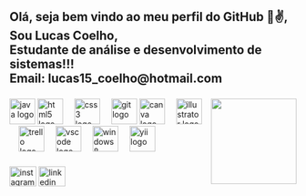 <h2 align="left">Olá, seja bem vindo ao meu perfil do GitHub 🧑✌️, Sou Lucas Coelho,<br> Estudante de análise e desenvolvimento de sistemas!!!<br> Email: lucas15_coelho@hotmail.com </h2>

###

<img align="right" height="150" src="https://png.pngtree.com/png-vector/20190130/ourmid/pngtree-hand-drawn-playing-computer-boy-cartoon-character-design-paintedillustrationcartoon-charactersplaying-computerboyotakucomputer-png-image_679340.jpg](https://www.google.com/search?q=imagem+do+universo&sca_esv=5313e8f1f230cbcb&udm=2&biw=1366&bih=641&sxsrf=AHTn8zrYUBOLjrjafvPFbD6YAA4VxuEMxg%3A1747102395670&ei=u6oiaInbKI_U1sQP-eSlgQo&ved=0ahUKEwjJpLjNr5-NAxUPqpUCHXlyKaAQ4dUDCBE&uact=5&oq=imagem+do+universo&gs_lp=EgNpbWciEmltYWdlbSBkbyB1bml2ZXJzbzIFEAAYgAQyBRAAGIAEMgUQABiABDIFEAAYgAQyBRAAGIAEMgUQABiABDIFEAAYgAQyBRAAGIAEMgUQABiABDIFEAAYgARIiz1QrQlYiTlwA3gAkAEAmAGuAaABwBKqAQQyMC40uAEDyAEA-AEBmAIQoAKODMICBxAjGCcYyQLCAggQABiABBixA8ICCxAAGIAEGLEDGIoFwgIOEAAYgAQYsQMYgwEYigWYAwCIBgGSBwQ1LjExoAebZ7IHBDMuMTG4B4AM&sclient=img#vhid=blZnY-bFz3YhhM&vssid=mosaic"  />

###

<div align="left">
  <img src="https://cdn.jsdelivr.net/gh/devicons/devicon/icons/java/java-original.svg" height="45" alt="java logo"  />
  <img src="https://cdn.jsdelivr.net/gh/devicons/devicon/icons/html5/html5-original.svg" height="45" alt="html5 logo"  />
  <img width="12" />
  <img src="https://cdn.jsdelivr.net/gh/devicons/devicon/icons/css3/css3-original.svg" height="45" alt="css3 logo"  />
  <img width="12" />
  <img src="https://cdn.jsdelivr.net/gh/devicons/devicon/icons/git/git-original.svg" height="45" alt="git logo"  />
  <img src="https://cdn.jsdelivr.net/gh/devicons/devicon/icons/canva/canva-original.svg" height="45" alt="canva logo"  />
  <img width="12" />
  <img src="https://cdn.jsdelivr.net/gh/devicons/devicon/icons/illustrator/illustrator-plain.svg" height="45" alt="illustrator logo"  />
  <img width="12" />
  <img src="https://cdn.jsdelivr.net/gh/devicons/devicon/icons/trello/trello-plain.svg" height="45" alt="trello logo"  />
  <img width="12" />
  <img src="https://cdn.jsdelivr.net/gh/devicons/devicon/icons/vscode/vscode-original.svg" height="45" alt="vscode logo"  />
  <img width="12" />
  <img src="https://cdn.jsdelivr.net/gh/devicons/devicon/icons/windows8/windows8-original.svg" height="45" alt="windows8 logo"  />
  <img width="12" />
  <img src="https://cdn.jsdelivr.net/gh/devicons/devicon/icons/yii/yii-original.svg" height="45" alt="yii logo"  />
</div>

###

<div align="left">
  <img src="https://raw.githubusercontent.com/maurodesouza/profile-readme-generator/master/src/assets/icons/social/instagram/default.svg" width="47" height="35" alt="instagram logo"  />
  <img src="https://raw.githubusercontent.com/maurodesouza/profile-readme-generator/master/src/assets/icons/social/linkedin/default.svg" width="47" height="35" alt="linkedin logo"  />
</div>

###
